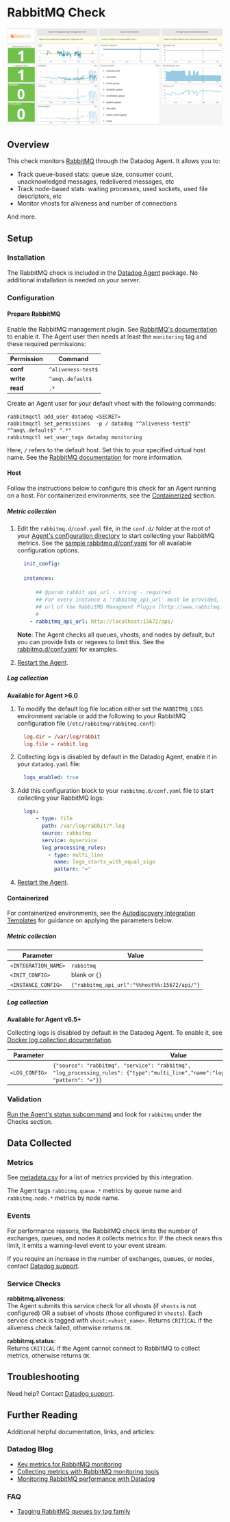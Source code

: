 # RabbitMQ Check

![RabbitMQ Dashboard][1]

## Overview

This check monitors [RabbitMQ][2] through the Datadog Agent. It allows you to:

* Track queue-based stats: queue size, consumer count, unacknowledged messages, redelivered messages, etc
* Track node-based stats: waiting processes, used sockets, used file descriptors, etc
* Monitor vhosts for aliveness and number of connections

And more.

## Setup

### Installation

The RabbitMQ check is included in the [Datadog Agent][3] package. No additional installation is needed on your server.

### Configuration

#### Prepare RabbitMQ

Enable the RabbitMQ management plugin. See [RabbitMQ's documentation][4] to enable it. The Agent user then needs at least the `monitoring` tag and these required permissions:

| Permission | Command            |
| ---------- | ------------------ |
| **conf**   | `^aliveness-test$` |
| **write**  | `^amq\.default$`   |
| **read**   | `.*`               |

Create an Agent user for your default vhost with the following commands:

```
rabbitmqctl add_user datadog <SECRET>
rabbitmqctl set_permissions  -p / datadog "^aliveness-test$" "^amq\.default$" ".*"
rabbitmqctl set_user_tags datadog monitoring
```

Here, `/` refers to the default host. Set this to your specified virtual host name. See the [RabbitMQ documentation][5] for more information.

#### Host

Follow the instructions below to configure this check for an Agent running on a host. For containerized environments, see the [Containerized](#containerized) section.

##### Metric collection

1. Edit the `rabbitmq.d/conf.yaml` file, in the `conf.d/` folder at the root of your [Agent's configuration directory][6] to start collecting your RabbitMQ metrics. See the [sample rabbitmq.d/conf.yaml][7] for all available configuration options.

    ```yaml
      init_config:

      instances:

          ## @param rabbit_api_url - string - required
          ## For every instance a 'rabbitmq_api_url' must be provided, pointing to the api
          ## url of the RabbitMQ Managment Plugin (http://www.rabbitmq.com/management.html).
          #
        - rabbitmq_api_url: http://localhost:15672/api/
    ```

    **Note**: The Agent checks all queues, vhosts, and nodes by default, but you can provide lists or regexes to limit this. See the [rabbitmq.d/conf.yaml][7] for examples.

2. [Restart the Agent][8].

##### Log collection

**Available for Agent >6.0**

1. To modify the default log file location either set the `RABBITMQ_LOGS` environment variable or add the following to your RabbitMQ configuration file (`/etc/rabbitmq/rabbitmq.conf`):

    ```conf
      log.dir = /var/log/rabbit
      log.file = rabbit.log
    ```

2. Collecting logs is disabled by default in the Datadog Agent, enable it in your `datadog.yaml` file:

    ```yaml
      logs_enabled: true
    ```

3. Add this configuration block to your `rabbitmq.d/conf.yaml` file to start collecting your RabbitMQ logs:

    ```yaml
      logs:
          - type: file
            path: /var/log/rabbit/*.log
            source: rabbitmq
            service: myservice
            log_processing_rules:
              - type: multi_line
                name: logs_starts_with_equal_sign
                pattern: "="
    ```

4. [Restart the Agent][8].

#### Containerized

For containerized environments, see the [Autodiscovery Integration Templates][9] for guidance on applying the parameters below.

##### Metric collection

| Parameter            | Value                            |
| -------------------- | -------------------------------- |
| `<INTEGRATION_NAME>` | `rabbitmq`                       |
| `<INIT_CONFIG>`      | blank or `{}`                    |
| `<INSTANCE_CONFIG>`  | `{"rabbitmq_api_url":"%%host%%:15672/api/"}` |

##### Log collection

**Available for Agent v6.5+**

Collecting logs is disabled by default in the Datadog Agent. To enable it, see [Docker log collection documentation][10].

| Parameter      | Value                                                                                                                                               |
| -------------- | --------------------------------------------------------------------------------------------------------------------------------------------------- |
| `<LOG_CONFIG>` | `{"source": "rabbitmq", "service": "rabbitmq", "log_processing_rules": {"type":"multi_line","name":"logs_starts_with_equal_sign", "pattern": "="}}` |

### Validation

[Run the Agent's status subcommand][11] and look for `rabbitmq` under the Checks section.

## Data Collected
### Metrics

See [metadata.csv][12] for a list of metrics provided by this integration.

The Agent tags `rabbitmq.queue.*` metrics by queue name and `rabbitmq.node.*` metrics by node name.

### Events

For performance reasons, the RabbitMQ check limits the number of exchanges, queues, and nodes it collects metrics for. If the check nears this limit, it emits a warning-level event to your event stream.

If you require an increase in the number of exchanges, queues, or nodes, contact [Datadog support][13].

### Service Checks

**rabbitmq.aliveness**:<br>
The Agent submits this service check for all vhosts (if `vhosts` is not configured) OR a subset of vhosts (those configured in `vhosts`). Each service check is tagged with `vhost:<vhost_name>`. Returns `CRITICAL` if the aliveness check failed, otherwise returns `OK`.

**rabbitmq.status**:<br>
Returns `CRITICAL` if the Agent cannot connect to RabbitMQ to collect metrics, otherwise returns `OK`.

## Troubleshooting

Need help? Contact [Datadog support][13].

## Further Reading
Additional helpful documentation, links, and articles:

### Datadog Blog
* [Key metrics for RabbitMQ monitoring][14]
* [Collecting metrics with RabbitMQ monitoring tools][15]
* [Monitoring RabbitMQ performance with Datadog][16]

### FAQ
* [Tagging RabbitMQ queues by tag family][17]


[1]: https://raw.githubusercontent.com/DataDog/integrations-core/master/rabbitmq/images/rabbitmq_dashboard.png
[2]: https://www.rabbitmq.com
[3]: https://app.datadoghq.com/account/settings#agent
[4]: https://www.rabbitmq.com/management.html
[5]: https://www.rabbitmq.com/rabbitmqctl.8.html#set_permissions
[6]: https://docs.datadoghq.com/agent/guide/agent-configuration-files/#agent-configuration-directory
[7]: https://github.com/DataDog/integrations-core/blob/master/rabbitmq/datadog_checks/rabbitmq/data/conf.yaml.example
[8]: https://docs.datadoghq.com/agent/guide/agent-commands/#start-stop-and-restart-the-agent
[9]: https://docs.datadoghq.com/agent/autodiscovery/integrations/
[10]: https://docs.datadoghq.com/agent/docker/log/
[11]: https://docs.datadoghq.com/agent/guide/agent-commands/#agent-status-and-information
[12]: https://github.com/DataDog/integrations-core/blob/master/rabbitmq/metadata.csv
[13]: https://docs.datadoghq.com/help
[14]: https://www.datadoghq.com/blog/rabbitmq-monitoring
[15]: https://www.datadoghq.com/blog/rabbitmq-monitoring-tools
[16]: https://www.datadoghq.com/blog/monitoring-rabbitmq-performance-with-datadog
[17]: https://docs.datadoghq.com/integrations/faq/tagging-rabbitmq-queues-by-tag-family
